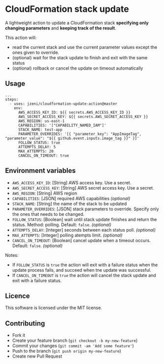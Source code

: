 # CloudFormation stack update

A lightweight action to update a CloudFormation stack **specifying only changing parameters** and **keeping track of the result**.

This action will:
- read the current stack and use the current parameter values except the ones given to override.
- (optional) wait for the stack update to finish and exit with the same status
- (optional) rollback or cancel the update on timeout automatically

## Usage

```
...
steps:
  - uses: jzeni/cloudformation-update-action@master
    env:
      AWS_ACCESS_KEY_ID: ${{ secrets.AWS_ACCESS_KEY_ID }}
      AWS_SECRET_ACCESS_KEY: ${{ secrets.AWS_SECRET_ACCESS_KEY }}
      AWS_REGION: us-east-1
      CAPABILITIES: '["CAPABILITY_NAMED_IAM"]'
      STACK_NAME: test-app
      PARAMETER_OVERRIDES: '[{ "parameter_key": "AppImageTag", "parameter_value": "${{ github.event.inputs.image_tag }}" }]'
      FOLLOW_STATUS: true
      ATTEMPTS_DELAY: 5
      MAX_ATTEMPTS: 20
      CANCEL_ON_TIMEOUT: true
```

## Environment variables

- `AWS_ACCESS_KEY_ID`: [String] AWS access key. Use a secret.
- `AWS_SECRET_ACCESS_KEY`: [String] AWS secret access key. Use a secret.
- `AWS_REGION`: [String] AWS region
- `CAPABILITIES`: [JSON] required AWS capabilities _(optional)_
- `STACK_NAME`: [String] the name of the stack to be updated
- `PARAMETER_OVERRIDES`: [JSON] stack parameters to override. Specify only the ones that needs to be changed.
- `FOLLOW_STATUS`: [Boolean] wait until stack update finishes and return the status. Method: polling. Default: `false`. _(optional)_
- `ATTEMPTS_DELAY`: [Integer] seconds between each status poll. _(optional)_
- `MAX_ATTEMPTS`: [Integer] polling atempts limit. _(optional)_
- `CANCEL_ON_TIMEOUT`: [Boolean] cancel update when a timeout occurs. Default: `false`. _(optional)_

Notes:
- If `FOLLOW_STATUS` is `true` the action will exit with a failure status when the update process fails, and succeed when tne update was successful.
- If `CANCEL_ON_TIMEOUT` is `true` the action will cancel the stack update and exit with a failure status.

## Licence

This software is licensed under the MIT license.

## Contributing

- Fork it
- Create your feature branch (`git checkout -b my-new-feature`)
- Commit your changes (`git commit -am 'Add some feature'`)
- Push to the branch (`git push origin my-new-feature`)
- Create new Pull Request
